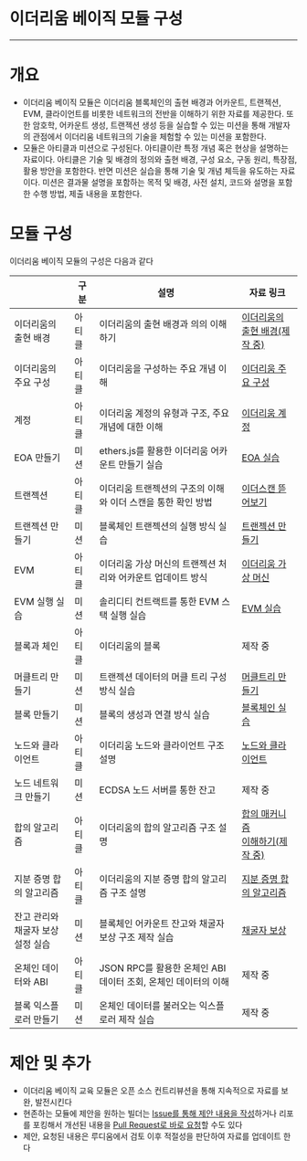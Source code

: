 # 이더리움 베이직 모듈 구성
--- 
# 개요

* 이더리움 베이직 모듈은 이더리움 블록체인의 출현 배경과 어카운트, 트랜젝션, EVM, 클라이언트를 비롯한 네트워크의 전반을 이해하기 위한 자료를 제공한다. 또한 암호학, 어카운트 생성, 트랜젝션 생성 등을 실습할 수 있는 미션을 통해 개발자의 관점에서 이더리움 네트워크의 기술을 체험할 수 있는 미션을 포함한다.
* 모듈은 아티클과 미션으로 구성된다. 아티클이란 특정 개념 혹은 현상을 설명하는 자료이다. 아티클은 기술 및 배경의 정의와 출현 배경, 구성 요소, 구동 원리, 특장점, 활용 방안을 포함한다. 반면 미션은 실습을 통해 기술 및 개념 체득을 유도하는 자료이다. 미션은 결과물 설명을 포함하는 목적 및 배경, 사전 설치, 코드와 설명을 포함한 수행 방법, 제출 내용을 포함한다.

# 모듈 구성

이더리움 베이직 모듈의 구성은 다음과 같다

|  | 구분 | 설명 | 자료 링크 |
| --- | --- | --- | ----- |
| 이더리움의 <br>출현 배경 | 아티클 | 이더리움의 출현 배경과 의의 이해하기 | [이더리움의](https://github.com/Ludium-Official/road-to-bangkok/blob/main/%EC%9D%B4%EB%8D%94%EB%A6%AC%EC%9B%80%20%EB%B2%A0%EC%9D%B4%EC%A7%81/1.%EC%9D%B4%EB%8D%94%EB%A6%AC%EC%9B%80%EC%9D%98%20%EC%B6%9C%ED%98%84%20%EB%B0%B0%EA%B2%BD%20%EB%B0%8F%20%EA%B0%9C%EC%9A%94.md)<br>[출현 배경(제작 중)](https://github.com/Ludium-Official/road-to-bangkok/blob/main/%EC%9D%B4%EB%8D%94%EB%A6%AC%EC%9B%80%20%EB%B2%A0%EC%9D%B4%EC%A7%81/1.%EC%9D%B4%EB%8D%94%EB%A6%AC%EC%9B%80%EC%9D%98%20%EC%B6%9C%ED%98%84%20%EB%B0%B0%EA%B2%BD%20%EB%B0%8F%20%EA%B0%9C%EC%9A%94.md) |
| 이더리움의 <br>주요 구성 | 아티클 | 이더리움을 구성하는 주요 개념 이해 | [이더리움 주요 구성](https://github.com/Ludium-Official/road-to-bangkok/blob/main/%EC%9D%B4%EB%8D%94%EB%A6%AC%EC%9B%80%20%EB%B2%A0%EC%9D%B4%EC%A7%81/3.%EC%9D%B4%EB%8D%94%EB%A6%AC%EC%9B%80%EC%9D%98-%EC%A3%BC%EC%9A%94-%EA%B5%AC%EC%84%B1%EC%9A%94%EC%86%8C.md) |
| 계정 | 아티클 | 이더리움 계정의 유형과 구조, 주요 개념에 대한 이해 | [이더리움 계정](https://github.com/Ludium-Official/road-to-bangkok/blob/main/%EC%9D%B4%EB%8D%94%EB%A6%AC%EC%9B%80%20%EB%B2%A0%EC%9D%B4%EC%A7%81/5.%EC%9D%B4%EB%8D%94%EB%A6%AC%EC%9B%80-%EA%B3%84%EC%A0%95.md) |
| EOA 만들기 | 미션 | ethers.js를 활용한 이더리움 어카운트 만들기 실습 | [EOA 실습](https://github.com/Ludium-Official/road-to-bangkok/blob/main/%EC%9D%B4%EB%8D%94%EB%A6%AC%EC%9B%80%20%EB%B2%A0%EC%9D%B4%EC%A7%81/%232_1_Into_the_EOA.md) |
| 트랜젝션 | 아티클 | 이더리움 트랜젝션의 구조의 이해와 이더 스캔을 통한 확인 방법 | [이더스캔 뜯어보기](https://github.com/Ludium-Official/road-to-bangkok/blob/main/%EC%9D%B4%EB%8D%94%EB%A6%AC%EC%9B%80%20%EB%B2%A0%EC%9D%B4%EC%A7%81/4.Etherscan%20%EB%9C%AF%EC%96%B4%EB%B3%B4%EA%B8%B0-2.md) |
| 트랜젝션 만들기 | 미션 | 블록체인 트랜젝션의 실행 방식 실습 | [트랜젝션 만들기](https://github.com/Ludium-Official/road-to-bangkok/blob/main/%EC%9D%B4%EB%8D%94%EB%A6%AC%EC%9B%80%20%EB%B2%A0%EC%9D%B4%EC%A7%81/%233.Transaction%20Output%20%EA%B7%B8%EB%A6%AC%EA%B3%A0%20Double%20Spending%20Problem%20%EB%B0%A9%EC%A7%80%20%EB%8B%A4%EB%A4%84%EB%B3%B4%EA%B8%B0.md) |
| EVM | 아티클 | 이더리움 가상 머신의 트랜젝션 처리와 어카운트 업데이트 방식 | [이더리움 가상 머신](https://github.com/Ludium-Official/road-to-bangkok/blob/main/%EC%9D%B4%EB%8D%94%EB%A6%AC%EC%9B%80%20%EB%B2%A0%EC%9D%B4%EC%A7%81/%EC%9D%B4%EB%8D%94%EB%A6%AC%EC%9B%80%20%EA%B0%80%EC%83%81%20%EB%A8%B8%EC%8B%A0(EVM).md) |
| EVM 실행 실습 | 미션 | 솔리디티 컨트랙트를 통한 EVM 스택 실행 실습 | [EVM 실습](https://github.com/Ludium-Official/road-to-bangkok/blob/main/%EC%9D%B4%EB%8D%94%EB%A6%AC%EC%9B%80%20%EB%B2%A0%EC%9D%B4%EC%A7%81/9.EVM-%EC%8B%A4%EC%8A%B5.md) |
| 블록과 체인 | 아티클 | 이더리움의 블록 | 제작 중 |
| 머클트리 만들기 | 미션 | 트랜젝션 데이터의 머클 트리 구성 방식 실습 | [머클트리 만들기](https://github.com/Ludium-Official/road-to-bangkok/blob/main/%EC%9D%B4%EB%8D%94%EB%A6%AC%EC%9B%80%20%EB%B2%A0%EC%9D%B4%EC%A7%81/%ED%8A%B8%EB%A6%AC-%EB%8D%B0%EC%9D%B4%ED%84%B0-%EA%B5%AC%EC%A1%B0-%EC%8B%A4%EC%8A%B52.md) |
| 블록 만들기 | 미션 | 블록의 생성과 연결 방식 실습 | [블록체인 실습](https://github.com/Ludium-Official/road-to-bangkok/blob/main/%EC%9D%B4%EB%8D%94%EB%A6%AC%EC%9B%80%20%EB%B2%A0%EC%9D%B4%EC%A7%81/6.%EB%B8%94%EB%A1%9D%EC%B2%B4%EC%9D%B8-%EC%8B%A4%EC%8A%B5.md) |
| 노드와 클라이언트 | 아티클 | 이더리움 노드와 클라이언트 구조 설명 | [노드와 클라이언트](https://github.com/Ludium-Official/road-to-bangkok/blob/main/%EC%9D%B4%EB%8D%94%EB%A6%AC%EC%9B%80%20%EB%B2%A0%EC%9D%B4%EC%A7%81/%EC%9D%B4%EB%8D%94%EB%A6%AC%EC%9B%80%20%EB%85%B8%EB%93%9C%2C%20%EB%84%A4%ED%8A%B8%EC%9B%8C%ED%81%AC%20%EC%9D%B4%ED%95%B4%ED%95%98%EA%B8%B0.md) |
| 노드 네트워크 만들기 | 미션 | ECDSA 노드 서버를 통한 잔고 | 제작 중 |
| 합의 알고리즘 | 아티클 | 이더리움의 합의 알고리즘 구조 설명 | [합의 매커니즘](https://github.com/Ludium-Official/road-to-bangkok/blob/main/%EC%9D%B4%EB%8D%94%EB%A6%AC%EC%9B%80%20%EB%B2%A0%EC%9D%B4%EC%A7%81/15.%ED%95%A9%EC%9D%98-%EB%A9%94%EC%BB%A4%EB%8B%88%EC%A6%98-%EC%9D%B4%ED%95%B4%ED%95%98%EA%B8%B0.md)<br>[이해하기(제작 중)](https://github.com/Ludium-Official/road-to-bangkok/blob/main/%EC%9D%B4%EB%8D%94%EB%A6%AC%EC%9B%80%20%EB%B2%A0%EC%9D%B4%EC%A7%81/15.%ED%95%A9%EC%9D%98-%EB%A9%94%EC%BB%A4%EB%8B%88%EC%A6%98-%EC%9D%B4%ED%95%B4%ED%95%98%EA%B8%B0.md) |
| 지분 증명 합의 알고리즘 | 아티클 | 이더리움의 지분 증명 합의 알고리즘 구조 설명 | [지분 증명 합의 알고리즘](https://github.com/Ludium-Official/road-to-bangkok/blob/main/%EC%9D%B4%EB%8D%94%EB%A6%AC%EC%9B%80%20%EB%B2%A0%EC%9D%B4%EC%A7%81/16.%EC%A7%80%EB%B6%84-%EC%A6%9D%EB%AA%85-%ED%95%A9%EC%9D%98-%ED%94%84%EB%A1%9C%ED%86%A0%EC%BD%9C-%EC%9D%B4%ED%95%B4%ED%95%98%EA%B8%B0.md) |
| 잔고 관리와<br>채굴자 보상 설정 실습 | 미션 | 블록체인 어카운트 잔고와 채굴자 보상 구조 제작 실습 | [채굴자 보상](https://github.com/Ludium-Official/road-to-bangkok/blob/main/%EC%9D%B4%EB%8D%94%EB%A6%AC%EC%9B%80%20%EB%B2%A0%EC%9D%B4%EC%A7%81/17.%EC%9E%94%EA%B3%A0-%EA%B4%80%EB%A6%AC%EC%99%80-%ED%8A%B8%EB%9E%9C%EC%9E%AD%EC%85%98-%EB%B0%8F-%EC%B1%84%EA%B5%B4%EC%9E%90-%EB%B3%B4%EC%83%81-%EC%84%A4%EC%A0%95-%EC%8B%A4%EC%8A%B5.md) |
| 온체인 데이터와 ABI | 아티클 | JSON RPC를 활용한 온체인 ABI 데이터 조회, 온체인 데이터의 이해 | 제작 중 |
| 블록 익스플로러 만들기 | 미션 | 온체인 데이터를 불러오는 익스플로러 제작 실습 | 제작 중 |

# 제안 및 추가

* 이더리움 베이직 교육 모듈은 오픈 소스 컨트리뷰션을 통해 지속적으로 자료를 보완, 발전시킨다
* 현존하는 모듈에 제안을 원하는 빌더는 [Issue를 통해 제안 내용을 작성](https://github.com/Ludium-Official/road-to-bangkok/issues)하거나 리포를 포킹해서 개선된 내용을 [Pull Request로 바로 요청](https://github.com/Ludium-Official/road-to-bangkok/pulls)할 수도 있다
* 제안, 요청된 내용은 루디움에서 검토 이후 적절성을 판단하여 자료를 업데이트 한다
